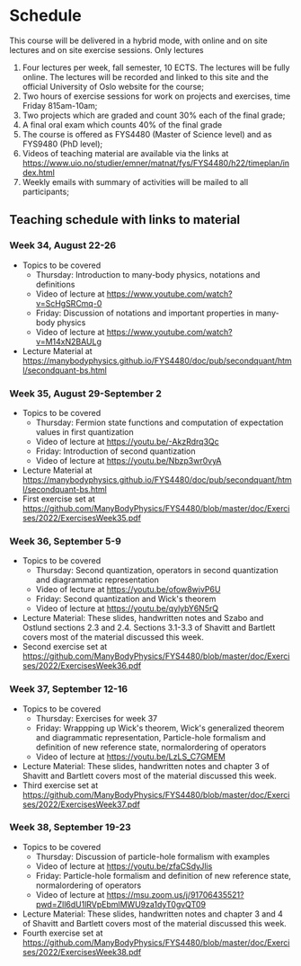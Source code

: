 # Schedule
This course will be delivered in a hybrid mode, with online and on site lectures and on site exercise sessions. Only lectures

1. Four  lectures per week, fall semester, 10 ECTS. The lectures will be fully online. The lectures will be recorded and linked to this site and the official University of Oslo website for the course;
2. Two hours of exercise sessions for work on projects and exercises, time Friday 815am-10am; 
3. Two projects which are graded and count 30%  each of the final grade;
4. A final oral exam which counts 40% of the final grade
4. The course is offered as  FYS4480 (Master of Science level) and as FYS9480 (PhD level);
5. Videos of teaching material are available via the links at https://www.uio.no/studier/emner/matnat/fys/FYS4480/h22/timeplan/index.html
6. Weekly emails with summary of activities will be mailed to all participants;


## Teaching schedule with links to material

###  Week 34, August 22-26

- Topics to be covered
  - Thursday: Introduction to many-body physics, notations and definitions
  - Video of lecture at https://www.youtube.com/watch?v=ScHgSRCmq-0
  - Friday: Discussion of notations and important properties in many-body physics
  - Video of lecture at https://www.youtube.com/watch?v=M14xN2BAULg
- Lecture Material at https://manybodyphysics.github.io/FYS4480/doc/pub/secondquant/html/secondquant-bs.html

###  Week 35, August 29-September 2

- Topics to be covered
  - Thursday: Fermion state functions and computation of expectation values in first quantization
  - Video of lecture at https://youtu.be/-AkzRdrq3Qc
  - Friday: Introduction of second quantization
  - Video of lecture at https://youtu.be/Nbzp3wr0vyA
- Lecture Material at https://manybodyphysics.github.io/FYS4480/doc/pub/secondquant/html/secondquant-bs.html
- First exercise set at https://github.com/ManyBodyPhysics/FYS4480/blob/master/doc/Exercises/2022/ExercisesWeek35.pdf

### Week 36, September 5-9

- Topics to be covered
  - Thursday: Second quantization, operators in second quantization and diagrammatic representation
  - Video of lecture at https://youtu.be/ofow8wjvP6U
  - Friday: Second quantization and Wick's theorem
  - Video of lecture at https://youtu.be/qylybY6N5rQ
- Lecture Material: These slides, handwritten notes and	Szabo and Ostlund sections 2.3 and 2.4. Sections 3.1-3.3 of Shavitt and Bartlett covers most of the material discussed this week.
- Second exercise set at https://github.com/ManyBodyPhysics/FYS4480/blob/master/doc/Exercises/2022/ExercisesWeek36.pdf



### Week 37, September 12-16 

- Topics to be covered
  - Thursday: Exercises for week 37
  - Friday: Wrappping up Wick's theorem, Wick's generalized theorem and diagrammatic representation, Particle-hole formalism and definition of new reference state, normalordering of operators
  - Video of lecture at	https://youtu.be/LzLS_C7GMEM
- Lecture Material: These slides, handwritten notes and chapter 3 of Shavitt and Bartlett covers most of the material discussed this week.
- Third exercise set at https://github.com/ManyBodyPhysics/FYS4480/blob/master/doc/Exercises/2022/ExercisesWeek37.pdf

### Week 38, September 19-23

- Topics to be covered
  - Thursday: Discussion of particle-hole formalism with examples
  - Video of lecture at https://youtu.be/zfaCSdyJlis
  - Friday: Particle-hole formalism and definition of new reference state, normalordering of operators
  - Video of lecture at	https://msu.zoom.us/j/91706435521?pwd=Zll6dU1lRVpEbmlMWU9za1dyT0gvQT09
- Lecture Material: These slides, handwritten notes and chapter 3 and 4 of Shavitt and Bartlett covers most of the material discussed this week.
- Fourth exercise set at https://github.com/ManyBodyPhysics/FYS4480/blob/master/doc/Exercises/2022/ExercisesWeek38.pdf


